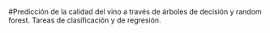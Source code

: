 #Predicción de la calidad del vino a través de árboles de decisión y random forest. Tareas de clasificación y de regresión. 
